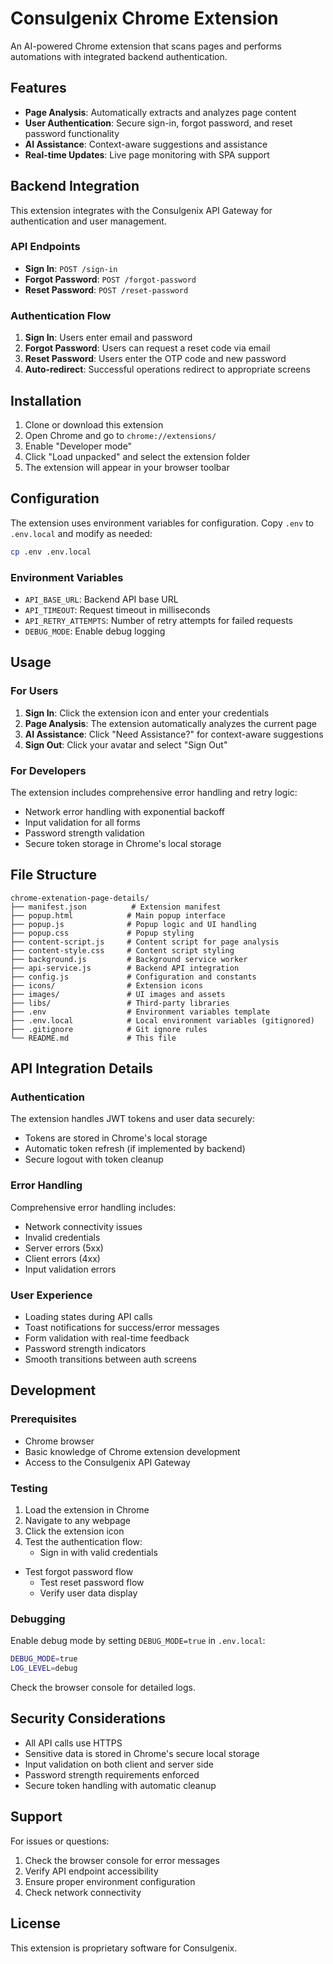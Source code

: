 # Consulgenix Chrome Extension

An AI-powered Chrome extension that scans pages and performs automations with integrated backend authentication.

## Features

- **Page Analysis**: Automatically extracts and analyzes page content
- **User Authentication**: Secure sign-in, forgot password, and reset password functionality
- **AI Assistance**: Context-aware suggestions and assistance
- **Real-time Updates**: Live page monitoring with SPA support

## Backend Integration

This extension integrates with the Consulgenix API Gateway for authentication and user management.

### API Endpoints

- **Sign In**: `POST /sign-in`
- **Forgot Password**: `POST /forgot-password`
- **Reset Password**: `POST /reset-password`

### Authentication Flow

1. **Sign In**: Users enter email and password
2. **Forgot Password**: Users can request a reset code via email
3. **Reset Password**: Users enter the OTP code and new password
4. **Auto-redirect**: Successful operations redirect to appropriate screens

## Installation

1. Clone or download this extension
2. Open Chrome and go to `chrome://extensions/`
3. Enable "Developer mode"
4. Click "Load unpacked" and select the extension folder
5. The extension will appear in your browser toolbar

## Configuration

The extension uses environment variables for configuration. Copy `.env` to `.env.local` and modify as needed:

```bash
cp .env .env.local
```

### Environment Variables

- `API_BASE_URL`: Backend API base URL
- `API_TIMEOUT`: Request timeout in milliseconds
- `API_RETRY_ATTEMPTS`: Number of retry attempts for failed requests
- `DEBUG_MODE`: Enable debug logging

## Usage

### For Users

1. **Sign In**: Click the extension icon and enter your credentials
2. **Page Analysis**: The extension automatically analyzes the current page
3. **AI Assistance**: Click "Need Assistance?" for context-aware suggestions
4. **Sign Out**: Click your avatar and select "Sign Out"

### For Developers

The extension includes comprehensive error handling and retry logic:

- Network error handling with exponential backoff
- Input validation for all forms
- Password strength validation
- Secure token storage in Chrome's local storage

## File Structure

```
chrome-extenation-page-details/
├── manifest.json          # Extension manifest
├── popup.html            # Main popup interface
├── popup.js              # Popup logic and UI handling
├── popup.css             # Popup styling
├── content-script.js     # Content script for page analysis
├── content-style.css     # Content script styling
├── background.js         # Background service worker
├── api-service.js        # Backend API integration
├── config.js             # Configuration and constants
├── icons/                # Extension icons
├── images/               # UI images and assets
├── libs/                 # Third-party libraries
├── .env                  # Environment variables template
├── .env.local            # Local environment variables (gitignored)
├── .gitignore            # Git ignore rules
└── README.md             # This file
```

## API Integration Details

### Authentication

The extension handles JWT tokens and user data securely:

- Tokens are stored in Chrome's local storage
- Automatic token refresh (if implemented by backend)
- Secure logout with token cleanup

### Error Handling

Comprehensive error handling includes:

- Network connectivity issues
- Invalid credentials
- Server errors (5xx)
- Client errors (4xx)
- Input validation errors

### User Experience

- Loading states during API calls
- Toast notifications for success/error messages
- Form validation with real-time feedback
- Password strength indicators
- Smooth transitions between auth screens

## Development

### Prerequisites

- Chrome browser
- Basic knowledge of Chrome extension development
- Access to the Consulgenix API Gateway

### Testing

1. Load the extension in Chrome
2. Navigate to any webpage
3. Click the extension icon
4. Test the authentication flow:
   - Sign in with valid credentials
- Test forgot password flow
   - Test reset password flow
   - Verify user data display

### Debugging

Enable debug mode by setting `DEBUG_MODE=true` in `.env.local`:

```bash
DEBUG_MODE=true
LOG_LEVEL=debug
```

Check the browser console for detailed logs.

## Security Considerations

- All API calls use HTTPS
- Sensitive data is stored in Chrome's secure local storage
- Input validation on both client and server side
- Password strength requirements enforced
- Secure token handling with automatic cleanup

## Support

For issues or questions:

1. Check the browser console for error messages
2. Verify API endpoint accessibility
3. Ensure proper environment configuration
4. Check network connectivity

## License

This extension is proprietary software for Consulgenix.